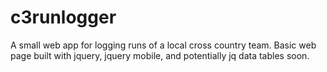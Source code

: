c3runlogger
===========

A small web app for logging runs of a local cross country team.  Basic web page built with jquery, jquery mobile, and potentially jq data tables soon.
